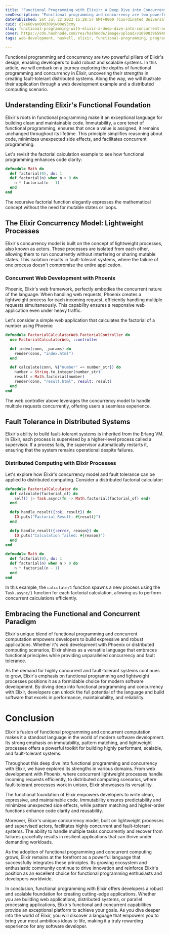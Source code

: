 ```yaml
---
title: "Functional Programming with Elixir: A Deep Dive into Concurrent and Fault-Tolerant Systems"
seoDescription: "Functional programming and concurrency are two powerful pillars of Elixir's design, enabling developers to build robust and scalable systems. In this..."
datePublished: Sat Jul 22 2023 15:28:57 GMT+0000 (Coordinated Universal Time)
cuid: clke60vav000309jw00e93cmy
slug: functional-programming-with-elixir-a-deep-dive-into-concurrent-and-fault-tolerant-systems
cover: https://cdn.hashnode.com/res/hashnode/image/upload/v1690039659400/dfba3347-6cfd-4e83-bd9e-ea7db805dc04.png
tags: web-development, haskell, elixir, functional-programming, programming-languages

---
```


Functional programming and concurrency are two powerful pillars of Elixir's design, enabling developers to build robust and scalable systems. In this article, we will embark on a journey exploring the depths of functional programming and concurrency in Elixir, uncovering their strengths in creating fault-tolerant distributed systems. Along the way, we will illustrate their application through a web development example and a distributed computing scenario.

## Understanding Elixir's Functional Foundation

Elixir's roots in functional programming make it an exceptional language for building clean and maintainable code. Immutability, a core tenet of functional programming, ensures that once a value is assigned, it remains unchanged throughout its lifetime. This principle simplifies reasoning about code, minimizes unexpected side effects, and facilitates concurrent programming.

Let's revisit the factorial calculation example to see how functional programming enhances code clarity:

```elixir
defmodule Math do
  def factorial(0), do: 1
  def factorial(n) when n > 0 do
    n * factorial(n - 1)
  end
end
```

The recursive factorial function elegantly expresses the mathematical concept without the need for mutable states or loops.

## The Elixir Concurrency Model: Lightweight Processes

Elixir's concurrency model is built on the concept of lightweight processes, also known as actors. These processes are isolated from each other, allowing them to run concurrently without interfering or sharing mutable states. This isolation results in fault-tolerant systems, where the failure of one process doesn't compromise the entire application.

### Concurrent Web Development with Phoenix

Phoenix, Elixir's web framework, perfectly embodies the concurrent nature of the language. When handling web requests, Phoenix creates a lightweight process for each incoming request, efficiently handling multiple requests simultaneously. This capability ensures a responsive web application even under heavy traffic.

Let's consider a simple web application that calculates the factorial of a number using Phoenix:

```elixir
defmodule FactorialCalculatorWeb.FactorialController do
  use FactorialCalculatorWeb, :controller

  def index(conn, _params) do
    render(conn, "index.html")
  end

  def calculate(conn, %{"number" => number_str}) do
    number = String.to_integer(number_str)
    result = Math.factorial(number)
    render(conn, "result.html", result: result)
  end
end
```

The web controller above leverages the concurrency model to handle multiple requests concurrently, offering users a seamless experience.

## Fault Tolerance in Distributed Systems

Elixir's ability to build fault-tolerant systems is inherited from the Erlang VM. In Elixir, each process is supervised by a higher-level process called a supervisor. If a process fails, the supervisor automatically restarts it, ensuring that the system remains operational despite failures.

### Distributed Computing with Elixir Processes

Let's explore how Elixir's concurrency model and fault tolerance can be applied to distributed computing. Consider a distributed factorial calculator:

```elixir
defmodule FactorialCalculator do
  def calculate(factorial_of) do
    self() |> Task.async(fn -> Math.factorial(factorial_of) end)
  end

  defp handle_result({:ok, result}) do
    IO.puts("Factorial Result: #{result}")
  end

  defp handle_result({:error, reason}) do
    IO.puts("Calculation failed: #{reason}")
  end
end

defmodule Math do
  def factorial(0), do: 1
  def factorial(n) when n > 0 do
    n * factorial(n - 1)
  end
end
```

In this example, the `calculate/1` function spawns a new process using the `Task.async/1` function for each factorial calculation, allowing us to perform concurrent calculations efficiently.

## Embracing the Functional and Concurrent Paradigm

Elixir's unique blend of functional programming and concurrent computation empowers developers to build expressive and robust applications. Whether it's web development with Phoenix or distributed computing scenarios, Elixir shines as a versatile language that embraces functional principles while providing unparalleled concurrency and fault tolerance.

As the demand for highly concurrent and fault-tolerant systems continues to grow, Elixir's emphasis on functional programming and lightweight processes positions it as a formidable choice for modern software development. By diving deep into functional programming and concurrency with Elixir, developers can unlock the full potential of the language and build software that excels in performance, maintainability, and reliability.

# Conclusion

Elixir's fusion of functional programming and concurrent computation makes it a standout language in the world of modern software development. Its strong emphasis on immutability, pattern matching, and lightweight processes offers a powerful toolkit for building highly performant, scalable, and fault-tolerant systems.

Throughout this deep dive into functional programming and concurrency with Elixir, we have explored its strengths in various domains. From web development with Phoenix, where concurrent lightweight processes handle incoming requests efficiently, to distributed computing scenarios, where fault-tolerant processes work in unison, Elixir showcases its versatility.

The functional foundation of Elixir empowers developers to write clean, expressive, and maintainable code. Immutability ensures predictability and minimizes unexpected side effects, while pattern matching and higher-order functions enhance code clarity and reusability.

Moreover, Elixir's unique concurrency model, built on lightweight processes and supervised actors, facilitates highly concurrent and fault-tolerant systems. The ability to handle multiple tasks concurrently and recover from failures gracefully results in resilient applications that can thrive under demanding workloads.

As the adoption of functional programming and concurrent computing grows, Elixir remains at the forefront as a powerful language that successfully integrates these principles. Its growing ecosystem and enthusiastic community continue to drive innovation and reinforce Elixir's position as an excellent choice for functional programming enthusiasts and developers worldwide.

In conclusion, functional programming with Elixir offers developers a robust and scalable foundation for creating cutting-edge applications. Whether you are building web applications, distributed systems, or parallel processing applications, Elixir's functional and concurrent capabilities provide an exceptional platform to achieve your goals. As you dive deeper into the world of Elixir, you will discover a language that empowers you to bring your most ambitious ideas to life, making it a truly rewarding experience for any software developer.
